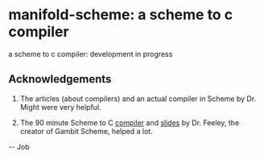 # manifold-scheme: a scheme to c compiler

a scheme to c compiler: development in progress

## Acknowledgements
1. The articles (about compilers) and an actual compiler in Scheme by Dr. Might were very helpful.

2. The 90 minute Scheme to C [compiler](https://gist.github.com/nyuichi/1116686) and [slides](http://churchturing.org/y/90-min-scc.pdf) by Dr. Feeley, the creator of Gambit Scheme, helped a lot.


-- Job



